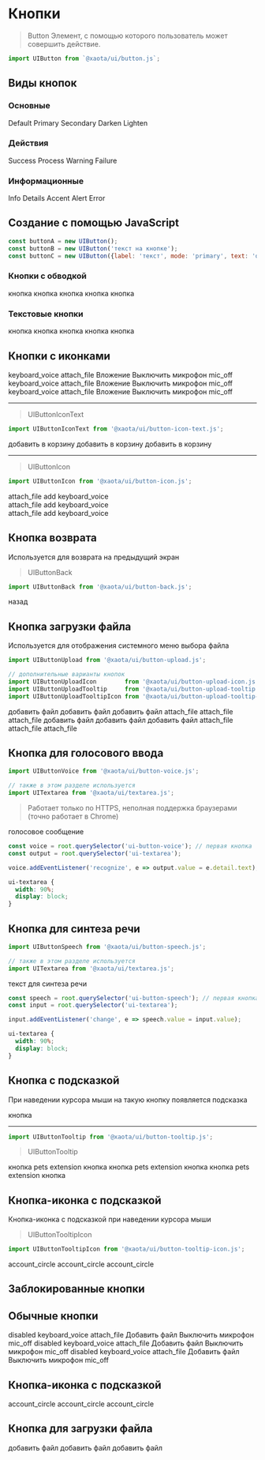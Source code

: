 # Кнопки
> Button
Элемент, с помощью которого пользователь может совершить действие.

```javascript
import UIButton from `@xaota/ui/button.js`;
```

## Виды кнопок
### Основные
<ui-html>
  <ui-button>Default</ui-button>
  <ui-button mode="primary">Primary</ui-button>
  <ui-button mode="secondary">Secondary</ui-button>
  <ui-button mode="darken">Darken</ui-button>
  <ui-button mode="lighten">Lighten</ui-button>
</ui-html>

### Действия
<ui-html>
  <ui-button mode="success">Success</ui-button>
  <ui-button mode="process">Process</ui-button>
  <ui-button mode="warning">Warning</ui-button>
  <ui-button mode="failure">Failure</ui-button>
</ui-html>

### Информационные
<ui-html>
  <ui-button mode="info">Info</ui-button>
  <ui-button mode="details">Details</ui-button>
  <ui-button mode="accent">Accent</ui-button>
  <ui-button mode="alert">Alert</ui-button>
  <ui-button mode="error">Error</ui-button>
</ui-html>

## Создание с помощью JavaScript
```javascript
const buttonA = new UIButton();
const buttonB = new UIButton('текст на кнопке');
const buttonC = new UIButton({label: 'текст', mode: 'primary', text: 'outline'});
```

### Кнопки с обводкой
<ui-html>
  <ui-button text="outline">кнопка</ui-button>
  <ui-button mode="primary"   text="outline">кнопка</ui-button>
  <ui-button mode="secondary" text="outline">кнопка</ui-button>
  <ui-button mode="success"   text="outline">кнопка</ui-button>
  <ui-button mode="failure"   text="outline">кнопка</ui-button>
</ui-html>

### Текстовые кнопки
<ui-html>
  <ui-button text>кнопка</ui-button>
  <ui-button mode="primary"   text>кнопка</ui-button>
  <ui-button mode="secondary" text>кнопка</ui-button>
  <ui-button mode="success"   text>кнопка</ui-button>
  <ui-button mode="failure"   text>кнопка</ui-button>
</ui-html>


## Кнопки с иконками
<ui-html>
  <ui-button>
    <ui-icon>keyboard_voice</ui-icon>
  </ui-button>
  <ui-button>
    <ui-icon>attach_file</ui-icon>
    <span>Вложение</span>
  </ui-button>
  <ui-button>
    <span>Выключить микрофон</span>
    <ui-icon>mic_off</ui-icon>
  </ui-button>
</ui-html>

<ui-html>
  <ui-button text="outline">
    <ui-icon>keyboard_voice</ui-icon>
  </ui-button>
  <ui-button text="outline">
    <ui-icon>attach_file</ui-icon>
    <span>Вложение</span>
  </ui-button>
  <ui-button text="outline">
    <span>Выключить микрофон</span>
    <ui-icon>mic_off</ui-icon>
  </ui-button>
</ui-html>

<ui-html>
  <ui-button text>
    <ui-icon>keyboard_voice</ui-icon>
  </ui-button>
  <ui-button text>
    <ui-icon>attach_file</ui-icon>
    <span>Вложение</span>
  </ui-button>
  <ui-button text>
    <span>Выключить микрофон</span>
    <ui-icon>mic_off</ui-icon>
  </ui-button>
</ui-html>

---
> UIButtonIconText

```javascript
import UIButtonIconText from '@xaota/ui/button-icon-text.js';
```

<ui-html>
  <ui-button-icon-text icon="cart-append">добавить в корзину</ui-button-icon-text>
  <ui-button-icon-text icon="cart-append" text>добавить в корзину</ui-button-icon-text>
  <ui-button-icon-text icon="cart-append" text="outline">добавить в корзину</ui-button-icon-text>
</ui-html>

---
> UIButtonIcon

```javascript
import UIButtonIcon from '@xaota/ui/button-icon.js';
```

<ui-html>
  <ui-button-icon>attach_file</ui-button-icon>
  <ui-button-icon>add</ui-button-icon>
  <ui-button-icon>keyboard_voice</ui-button-icon>
  <br/>
  <ui-button-icon text="outline">attach_file</ui-button-icon>
  <ui-button-icon text="outline">add</ui-button-icon>
  <ui-button-icon text="outline">keyboard_voice</ui-button-icon>
  <br/>
  <ui-button-icon text>attach_file</ui-button-icon>
  <ui-button-icon text>add</ui-button-icon>
  <ui-button-icon text>keyboard_voice</ui-button-icon>
</ui-html>

## Кнопка возврата
Используется для возврата на предыдущий экран
> UIButtonBack

```javascript
import UIButtonBack from '@xaota/ui/button-back.js';
```

<ui-html>
  <ui-button-back></ui-button-back>
  <ui-button-back>назад</ui-button-back>
</ui-html>

## Кнопка загрузки файла
Используется для отображения системного меню выбора файла

```javascript
import UIButtonUpload from '@xaota/ui/button-upload.js';

// дополнительные варианты кнопок
import UIButtonUploadIcon        from '@xaota/ui/button-upload-icon.js';
import UIButtonUploadTooltip     from '@xaota/ui/button-upload-tooltip.js';
import UIButtonUploadTooltipIcon from '@xaota/ui/button-upload-tooltip-icon.js';
```

<ui-html>
  <ui-button-upload>добавить файл</ui-button-upload>
  <ui-button-upload text="outline">добавить файл</ui-button-upload>
  <ui-button-upload text>добавить файл</ui-button-upload>
</ui-html>

<ui-html>
  <ui-button-upload-icon>attach_file</ui-button-upload-icon>
  <ui-button-upload-icon text="outline">attach_file</ui-button-upload-icon>
  <ui-button-upload-icon text>attach_file</ui-button-upload-icon>
</ui-html>

<ui-html>
  <ui-button-upload-tooltip content="подсказка">добавить файл</ui-button-upload-tooltip>
  <ui-button-upload-tooltip content="подсказка" text="outline">добавить файл</ui-button-upload-tooltip>
  <ui-button-upload-tooltip content="подсказка" text>добавить файл</ui-button-upload-tooltip>
</ui-html>

<ui-html>
  <ui-button-upload-tooltip-icon content="подсказка">attach_file</ui-button-upload-tooltip-icon>
  <ui-button-upload-tooltip-icon content="подсказка" text="outline">attach_file</ui-button-upload-tooltip-icon>
  <ui-button-upload-tooltip-icon content="подсказка" text>attach_file</ui-button-upload-tooltip-icon>
</ui-html>

## Кнопка для голосового ввода

```javascript
import UIButtonVoice from '@xaota/ui/button-voice.js';

// также в этом разделе используется
import UITextarea from '@xaota/ui/textarea.js';
```

> Работает только по HTTPS, неполная поддержка браузерами (точно работает в Chrome)

<ui-html>
  <ui-button-voice></ui-button-voice>
  <ui-button-voice disabled></ui-button-voice>
  <ui-textarea icon="volume_up">голосовое сообщение</ui-textarea>
</ui-html>

```javascript
const voice = root.querySelector('ui-button-voice'); // первая кнопка
const output = root.querySelector('ui-textarea');

voice.addEventListener('recognize', e => output.value = e.detail.text);
```

```css
ui-textarea {
  width: 90%;
  display: block;
}
```

## Кнопка для синтеза речи
```javascript
import UIButtonSpeech from '@xaota/ui/button-speech.js';

// также в этом разделе используется
import UITextarea from '@xaota/ui/textarea.js';
```

<ui-html>
  <ui-button-speech></ui-button-speech>
  <ui-button-speech disabled></ui-button-speech>
  <ui-textarea icon="volume_up" value="привет, мир!">текст для синтеза речи</ui-textarea>
</ui-html>

```javascript
const speech = root.querySelector('ui-button-speech'); // первая кнопка
const input = root.querySelector('ui-textarea');

input.addEventListener('change', e => speech.value = input.value);
```

```css
ui-textarea {
  width: 90%;
  display: block;
}
```

## Кнопка с подсказкой
При наведении курсора мыши на такую кнопку появляется подсказка

<ui-html>
  <ui-tooltip content="посдказка">
    <ui-button>кнопка</ui-button>
  </ui-tooltip>
</ui-html>

---

```javascript
import UIButtonTooltip from '@xaota/ui/button-tooltip.js';
```

> UIButtonTooltip

<ui-html>
  <ui-button-tooltip content="подсказка">кнопка</ui-button-tooltip>
  <ui-button-tooltip content="подсказка">
    <ui-icon>pets</ui-icon>
  </ui-button-tooltip>
  <ui-button-tooltip content="подсказка">
    <ui-icon>extension</ui-icon>
    <span>кнопка</span>
  </ui-button-tooltip>
</ui-html>

<ui-html>
  <ui-button-tooltip text="outline" content="подсказка">кнопка</ui-button-tooltip>
  <ui-button-tooltip text="outline" content="подсказка">
    <ui-icon>pets</ui-icon>
  </ui-button-tooltip>
  <ui-button-tooltip text="outline" content="подсказка">
    <ui-icon>extension</ui-icon>
    <span>кнопка</span>
  </ui-button-tooltip>
</ui-html>

<ui-html>
  <ui-button-tooltip text content="подсказка">кнопка</ui-button-tooltip>
  <ui-button-tooltip text content="подсказка">
    <ui-icon>pets</ui-icon>
  </ui-button-tooltip>
  <ui-button-tooltip text content="подсказка">
    <ui-icon>extension</ui-icon>
    <span>кнопка</span>
  </ui-button-tooltip>
</ui-html>

## Кнопка-иконка с подсказкой

Кнопка-иконка с подсказкой при наведении курсора мыши

> UIButtonTooltipIcon

```javascript
import UIButtonTooltipIcon from '@xaota/ui/button-tooltip-icon.js';
```

<ui-html>
  <ui-button-tooltip-icon content="подсказка">account_circle</ui-button-tooltip-icon>
  <ui-button-tooltip-icon text="outline" content="подсказка">account_circle</ui-button-tooltip-icon>
  <ui-button-tooltip-icon text content="подсказка">account_circle</ui-button-tooltip-icon>
</ui-html>

## Заблокированные кнопки
## Обычные кнопки
<ui-html>
  <ui-button disabled mode="primary">disabled</ui-button>
  <ui-button disabled mode="details">
    <ui-icon>keyboard_voice</ui-icon>
  </ui-button>
  <ui-button disabled mode="accent">
    <ui-icon>attach_file</ui-icon>
    <span>Добавить файл</span>
  </ui-button>
  <ui-button disabled>
    <span>Выключить микрофон</span>
    <ui-icon>mic_off</ui-icon>
  </ui-button>
</ui-html>

<ui-html>
  <ui-button disabled mode="primary" text="outline">disabled</ui-button>
  <ui-button disabled mode="details" text="outline">
    <ui-icon>keyboard_voice</ui-icon>
  </ui-button>
  <ui-button disabled mode="accent" text="outline">
    <ui-icon>attach_file</ui-icon>
    <span>Добавить файл</span>
  </ui-button>
  <ui-button disabled text="outline">
    <span>Выключить микрофон</span>
    <ui-icon>mic_off</ui-icon>
  </ui-button>
</ui-html>

<ui-html>
  <ui-button disabled mode="primary" text>disabled</ui-button>
  <ui-button disabled mode="details" text>
    <ui-icon>keyboard_voice</ui-icon>
  </ui-button>
  <ui-button disabled mode="accent" text>
    <ui-icon>attach_file</ui-icon>
    <span>Добавить файл</span>
  </ui-button>
  <ui-button disabled text>
    <span>Выключить микрофон</span>
    <ui-icon>mic_off</ui-icon>
  </ui-button>
</ui-html>


## Кнопка-иконка с подсказкой
<ui-html>
  <ui-button-tooltip-icon disabled content="подсказка">account_circle</ui-button-tooltip-icon>
  <ui-button-tooltip-icon disabled text="outline" content="подсказка">account_circle</ui-button-tooltip-icon>
  <ui-button-tooltip-icon disabled text content="подсказка">account_circle</ui-button-tooltip-icon>
</ui-html>


## Кнопка для загрузки файла
<ui-html>
  <ui-button-upload disabled>добавить файл</ui-button-upload>
  <ui-button-upload disabled text="outline">добавить файл</ui-button-upload>
  <ui-button-upload disabled text>добавить файл</ui-button-upload>
</ui-html>
